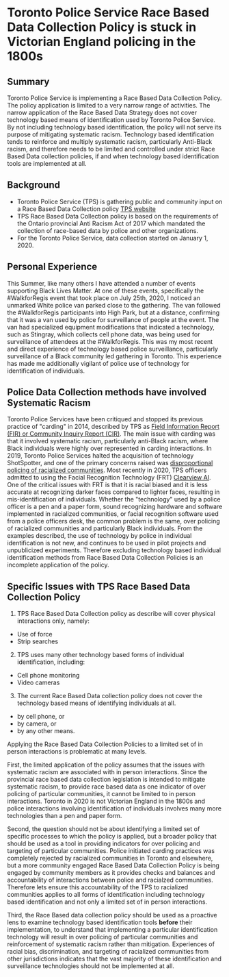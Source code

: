 # Toronto Police Service Race Based Data Collection Policy is stuck in Victorian England policing in the 1800s

## Summary
Toronto Police Service is implementing a Race Based Data Collection Policy. The policy application is limited to a very narrow range of activities. The narrow application of the Race Based Data Strategy does not cover technology based means of identification used by Toronto Police Service. By not including technology based identification, the policy will not serve its purpose of mitigating systematic racism. Technology based identification tends to reinforce and multiply systematic racism, particularly Anti-Black racism, and therefore needs to be limited and controlled under strict Race Based Data collection policies, if and when technology based identification tools are implemented at all.

## Background
* Toronto Police Service (TPS) is gathering public and community input on a Race Based Data Collection policy [TPS website](http://www.torontopolice.on.ca/race-based-data/)
* TPS Race Based Data Collection policy is based on the requirements of the Ontario provincial Anti Racism Act of 2017 which mandated the collection of race-based data by police and other organizations. 
* For the Toronto Police Service, data collection started on January 1, 2020.

## Personal Experience
This Summer, like many others I have attended a number of events supporting Black Lives Matter. At one of these events, specifically the #WalkforRegis event that took place on July 25th, 2020, I noticed an unmarked White police van parked close to the gathering. The van followed the #WalkforRegis participants into High Park, but at a distance, confirming that it was a van used by police for surveillance of people at the event. The van had specialized equipment modifications that indicated a technology, such as Stingray, which collects cell phone data, was being used for surveillance of attendees at the #WalkforRegis. This was my most recent and direct experience of technology based police surveillance, particularly surveillance of a Black community led gathering in Toronto. This experience has made me additionally vigilant of police use of technology for identification of individuals.

## Police Data Collection methods have involved Systematic Racism
Toronto Police Services have been critiqued and stopped its previous practice of "carding" in 2014, described by TPS as [Field Information Report (FIR) or Community Inquiry Report (CIR)](https://en.wikipedia.org/wiki/Carding_(police_policy)). The main issue with carding was that it involved systematic racism, particularly anti-Black racism, where Black individuals were highly over represented in carding interactions. In 2019, Toronto Police Services halted the acquisition of technology ShotSpotter, and one of the primary concerns raised was [disproportional policing of racialized communities](https://ccla.org/ccla-urges-toronto-delay-purchase-gunshot-location-technology-shotspotter/). Most recently in 2020, TPS officers admitted to using the Facial Recognition Technology (FRT) [Clearview AI](https://www.cbc.ca/news/canada/toronto/toronto-police-clearview-ai-1.5462785). One of the critical issues with FRT is that it is racial biased and it is less accurate at recognizing darker faces compared to lighter faces, resulting in mis-identification of individuals.  Whether the "technology" used by a police officer is a pen and a paper form, sound recognizing hardware and software implemented in racialized communities, or facial recognition software used from a police officers desk, the common problem is the same, over policing of racialized communities and particularly Black individuals. From the examples described, the use of technology by police in individual identification is not new, and continues to be used in pilot projects and unpublicized experiments. Therefore excluding technology based individual identification methods from Race Based Data Collection Policies is an incomplete application of the policy.

## Specific Issues with TPS Race Based Data Collection Policy

1. TPS Race Based Data Collection policy as describe will cover physical interactions only, namely:
* Use of force
* Strip searches
2. TPS uses many other technology based forms of individual identification, including:
* Cell phone monitoring
* Video cameras
3. The current Race Based Data collection policy does not cover the technology based means of identifying individuals at all.  
* by cell phone, or 
* by camera, or 
* by any other means.

Applying the Race Based Data Collection Policies to a limited set of in person interactions is problematic at many levels. 

First, the limited application of the policy assumes that the issues with systematic racism are associated with in person interactions.  Since the provincial race based data collection legislation is intended to mitigate systematic racism, to provide race based data as one indicator of over policing of particular communities, it cannot be limited to in person interactions. Toronto in 2020 is not Victorian England in the 1800s and police interactions involving identification of individuals involves many more technologies than a pen and paper form. 

Second, the question should not be about identifying a limited set of specific processes to which the policy is applied, but a broader policy that should be used as a tool in providing indicators for over policing and targeting of particular communities. Police initiated carding practices was completely rejected by racialized communities in Toronto and elsewhere, but a more community engaged Race Based Data Collection Policy is being engaged by community members as it provides checks and balances and accountability of interactions between police and racialzed communities. Therefore lets ensure this accountability of the TPS to racialized communities applies to all forms of identification including technology based identification and not only a limited set of in person interactions. 

Third, the Race Based data collection policy should be used as a proactive lens to examine technology based identification tools **before** their implementation, to understand that implementing a particular identification technology will result in over policing of particular communities and reinforcement of systematic racism rather than mitigation. Experiences of racial bias, discrimination, and targeting of racialized communities from other jurisdictions indicates that the vast majority of these identification and surveillance technologies should not be implemented at all.


